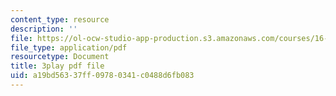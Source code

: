 ```yaml
---
content_type: resource
description: ''
file: https://ol-ocw-studio-app-production.s3.amazonaws.com/courses/16-660j-introduction-to-lean-six-sigma-methods-january-iap-2012/a19bd56337ff09780341c0488d6fb083_hQRfikgHzdg.pdf
file_type: application/pdf
resourcetype: Document
title: 3play pdf file
uid: a19bd563-37ff-0978-0341-c0488d6fb083
---
```

